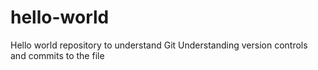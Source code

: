 # hello-world
Hello world repository to understand Git
Understanding version controls and commits to the file

